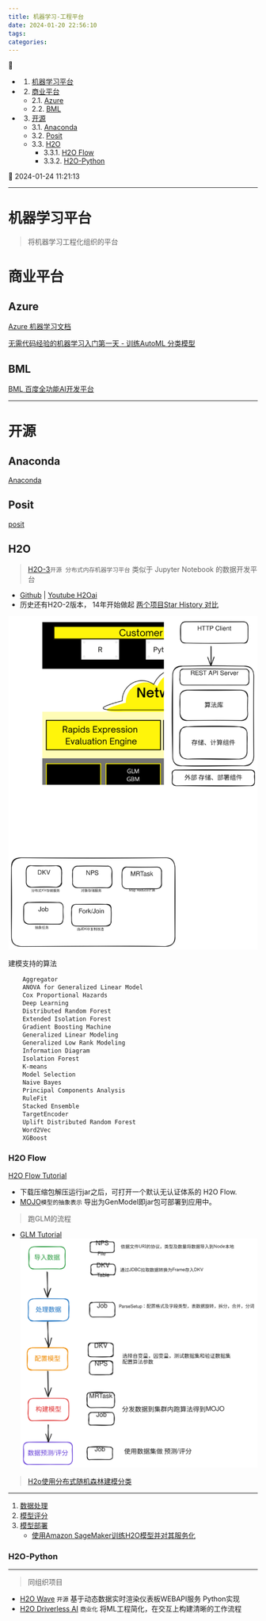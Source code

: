 ```yaml
---
title: 机器学习-工程平台
date: 2024-01-20 22:56:10
tags: 
categories: 
---
```


💠

- 1. [机器学习平台](#机器学习平台)
- 2. [商业平台](#商业平台)
    - 2.1. [Azure](#azure)
    - 2.2. [BML](#bml)
- 3. [开源](#开源)
    - 3.1. [Anaconda](#anaconda)
    - 3.2. [Posit](#posit)
    - 3.3. [H2O](#h2o)
        - 3.3.1. [H2O Flow](#h2o-flow)
        - 3.3.2. [H2O-Python](#h2o-python)

💠 2024-01-24 11:21:13
****************************************
# 机器学习平台
> 将机器学习工程化组织的平台

# 商业平台
## Azure
[Azure 机器学习文档](https://learn.microsoft.com/zh-cn/azure/machine-learning/?view=azureml-api-2)

[无需代码经验的机器学习入门第一天 - 训练AutoML 分类模型](https://developer.baidu.com/article/detail.html?id=293344)

## BML
[BML 百度全功能AI开发平台](https://cloud.baidu.com/product/bml)

************************

# 开源
## Anaconda
[Anaconda](https://www.anaconda.com/)

## Posit
[posit](https://posit.co/)

## H2O
> [H2O-3](https://h2o.ai/platform/ai-cloud/make/h2o/)`开源 分布式内存机器学习平台` 类似于 Jupyter Notebook 的数据开发平台
- [Github](https://github.com/h2oai/h2o-3) | [Youtube H2Oai](https://www.youtube.com/@H2Oai)
- 历史还有H2O-2版本， 14年开始做起 [两个项目Star History 对比](https://star-history.com/#h2oai/h2o-3&h2oai/h2o-2&Date)

![](./img/h2o-structure.excalidraw.svg)

建模支持的算法
```
    Aggregator
    ANOVA for Generalized Linear Model
    Cox Proportional Hazards
    Deep Learning
    Distributed Random Forest
    Extended Isolation Forest
    Gradient Boosting Machine
    Generalized Linear Modeling
    Generalized Low Rank Modeling
    Information Diagram
    Isolation Forest
    K-means
    Model Selection
    Naive Bayes
    Principal Components Analysis
    RuleFit
    Stacked Ensemble
    TargetEncoder
    Uplift Distributed Random Forest
    Word2Vec
    XGBoost
```

### H2O Flow
[H2O Flow Tutorial](http://h2o-release.s3.amazonaws.com/h2o/rel-3.44.0/3/docs-website/h2o-docs/flow.html)

- 下载压缩包解压运行jar之后，可打开一个默认无认证体系的 H2O Flow. 
- [MOJO](https://docs.h2o.ai/h2o/latest-stable/h2o-docs/mojo-quickstart.html)`模型的抽象表示` 导出为GenModel即jar包可部署到应用中。

> 跑GLM的流程
- [GLM Tutorial](https://github.com/h2oai/h2o-3/blob/master/h2o-docs/src/product/tutorials/glm/glm.md)
![](./img/h2o-glm.excalidraw.svg)

> [H2o使用分布式随机森林建模分类](https://blog.csdn.net/gpwner/article/details/74058850)

************************

1. [数据处理](https://docs.h2o.ai/h2o/latest-stable/h2o-docs/data-munging.html#data-manipulation)
1. [模型评分](https://h2o-release.s3.amazonaws.com/h2o/rel-yates/1/docs-website/h2o-docs/performance-and-prediction.html)
1. [模型部署](https://docs.h2o.ai/h2o/latest-stable/h2o-docs/productionizing.html)
    - [使用Amazon SageMaker训练H2O模型并对其服务化](https://aws.amazon.com/cn/blogs/china/training-and-serving-h2o-models/)

### H2O-Python

************************

> 同组织项目
- [H2O Wave](https://h2o.ai/platform/ai-cloud/make/h2o-wave/) `开源` 基于动态数据实时渲染仪表板WEBAPI服务 Python实现
- [H2O Driverless AI](https://h2o.ai/platform/ai-cloud/make/h2o-driverless-ai/) `商业化` 将ML工程简化，在交互上构建清晰的工作流程
